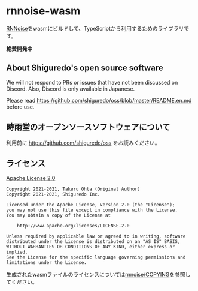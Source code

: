 rnnoise-wasm
============

[RNNoise](https://github.com/xiph/rnnoise)をwasmにビルドして、TypeScriptから利用するためのライブラリです。

**絶賛開発中**

## About Shiguredo's open source software

We will not respond to PRs or issues that have not been discussed on Discord. Also, Discord is only available in Japanese.

Please read https://github.com/shiguredo/oss/blob/master/README.en.md before use.

## 時雨堂のオープンソースソフトウェアについて

利用前に https://github.com/shiguredo/oss をお読みください。


## ライセンス

[Apache License 2.0](https://www.apache.org/licenses/LICENSE-2.0)

```
Copyright 2021-2021, Takeru Ohta (Original Author)
Copyright 2021-2021, Shiguredo Inc.

Licensed under the Apache License, Version 2.0 (the "License");
you may not use this file except in compliance with the License.
You may obtain a copy of the License at

    http://www.apache.org/licenses/LICENSE-2.0

Unless required by applicable law or agreed to in writing, software
distributed under the License is distributed on an "AS IS" BASIS,
WITHOUT WARRANTIES OR CONDITIONS OF ANY KIND, either express or implied.
See the License for the specific language governing permissions and
limitations under the License.
```

生成されたwasmファイルのライセンスについては[rnnoise/COPYING](https://github.com/xiph/rnnoise/blob/master/COPYING)を参照してください。
